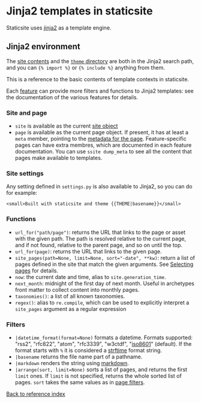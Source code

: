 # Jinja2 templates in staticsite

Staticsite uses [jinja2](http://jinja.pocoo.org/) as a template engine.


## Jinja2 environment

The [site contents](contents.md) and the [`theme` directory](theme.md) are both
in the Jinja2 search path, and you can `{% import %}` or `{% include %}`
anything from them.

This is a reference to the basic contents of template contexts in staticsite.

Each [feature](features.md) can provide more filters and functions to Jinja2
templates: see the documentation of the various features for details.


### Site and page

* `site` is available as the current [site object](site.md)
* `page` is available as the current page object. If present, it has at least a
  `meta` member, pointing to the [metadata for the page](metadata.md).
  Feature-specific pages can have extra membres, which are documented in each
  feature documentation. You can use `ssite dump_meta` to see all the content that pages make available to templates.

### Site settings

Any setting defined in `settings.py` is also available to Jinja2, so you can do
for example:

```jinja2
<small>Built with staticsite and theme {{THEME|basename}}</small>
```

### Functions

* `url_for("path/page")`: returns the URL that links to the page or asset with
  the given path. The path is resolved relative to the current page, and if
  not found, relative to the parent page, and so on until the top.
* `url_for(page)`: returns the URL that links to the given page.
* `site_pages(path=None, limit=None, sort="-date", **kw)`: return a list of
  pages defined in the site that match the given arguments. See
  [Selecting pages](page-filter.md) for details.
* `now`: the current date and time, alias to `site.generation_time`.
* `next_month`: midnight of the first day of next month. Useful in archetypes
  front matter to collect content into monthly pages.
* `taxonomies()`: a list of all known taxonomies.
* `regex()`: alias to `re.compile`, which can be used to explicitly interpret
  a `site_pages` argument as a regular expression

### Filters

 * `|datetime_format(format=None)` formats a datetime. Formats
   supported: "rss2", "rfc822", "atom", "rfc3339", "w3ctdf",
   "[iso8601](https://xkcd.com/1179/)" (default). If the format
   starts with `%` it is considered a [strftime](http://strftime.org/)
   format string.
 * `|basename` returns the file name part of a pathname.
 * `|markdown` renders the string using [markdown](markdown.md).
 * `|arrange(sort, limit=None)` sorts a list of pages, and returns the first
   `limit` ones. If `limit` is not specified, returns the whole sorted list of
   pages. `sort` takes the same values as in [page filters](page-filter.md).


[Back to reference index](reference.md)
